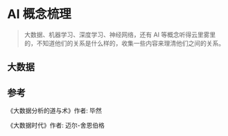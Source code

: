 # AI 概念梳理

> 大数据、机器学习、深度学习、神经网络，还有 AI 等概念听得云里雾里的，不知道他们的关系是什么样的，收集一些内容来理清他们之间的关系。

## 大数据


## 参考

《大数据分析的道与术》作者: 毕然

《大数据时代》作者: 迈尔-舍恩伯格
